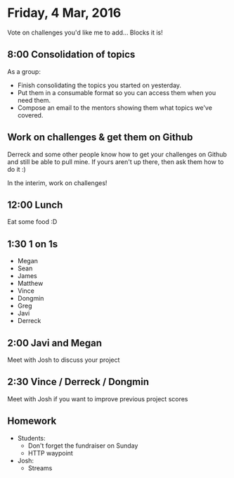 Friday,  4 Mar, 2016
====================

Vote on challenges you'd like me to add... Blocks it is!

8:00 Consolidation of topics
----------------------------

As a group:

* Finish consolidating the topics you started on yesterday.
* Put them in a consumable format so you can access them when you need them.
* Compose an email to the mentors showing them what topics we've covered.


Work on challenges & get them on Github
---------------------------------------

Derreck and some other people know how to
get your challenges on Github and still be able to pull mine.
If yours aren't up there, then ask them how to do it :)

In the interim, work on challenges!



12:00 Lunch
-----------

Eat some food :D


1:30 1 on 1s
------------

* Megan
* Sean
* James
* Matthew
* Vince
* Dongmin
* Greg
* Javi
* Derreck


2:00 Javi and Megan
-------------------

Meet with Josh to discuss your project


2:30 Vince / Derreck / Dongmin
------------------------------

Meet with Josh if you want to improve previous project scores


Homework
--------

* Students:
  * Don't forget the fundraiser on Sunday
  * HTTP waypoint
* Josh:
  * Streams
